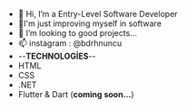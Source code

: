 








- 👋 Hi, I’m a Entry-Level Software Developer
- 💞️I'm just improving myself in software
- 👀 I’m looking to good projects...
- 📫 instagram : @bdrhnuncu 
- --**TECHNOLOGİES**--
- HTML
- CSS
- .NET
- Flutter & Dart (**coming soon...**)


